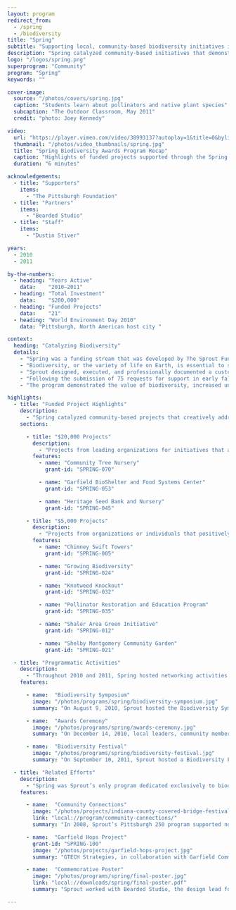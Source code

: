 ```yaml
---
layout: program
redirect_from:
  - /spring
  - /biodiversity
title: "Spring"
subtitle: "Supporting local, community-based biodiversity initiatives in and around Pittsburgh."
description: "Spring catalyzed community-based initiatives that demonstrated the value of biodiversity, increased understanding of its vital role both locally and globally, and provided the citizens of the Pittsburgh region with opportunities for meaningful participation in these efforts throughout 2011."
logo: "/logos/spring.png"
superprogram: "Community"
program: "Spring"
keywords: ""

cover-image:
  source: "/photos/covers/spring.jpg"
  caption: "Students learn about pollinators and native plant species"
  subcaption: "The Outdoor Classroom, May 2011"
  credit: "photo: Joey Kennedy"

video:
  url: "https://player.vimeo.com/video/38993137?autoplay=1&title=0&byline=0&portrait=0"
  thumbnail: "/photos/video_thumbnails/spring.jpg"
  title: "Spring Biodiversity Awards Program Recap"
  caption: "Highlights of funded projects supported through the Spring program."
  duration: "6 minutes"

acknowledgements:
  - title: "Supporters"
    items:
      - "The Pittsburgh Foundation"
  - title: "Partners"
    items:
      - "Bearded Studio"
  - title: "Staff"
    items:
      - "Dustin Stiver"

years:
  - 2010
  - 2011

by-the-numbers:
  - heading: "Years Active"
    data:    "2010–2011"
  - heading: "Total Investment"
    data:    "$200,000"
  - heading: "Funded Projects"
    data:    "21"
  - heading: "World Environment Day 2010"
    data: "Pittsburgh, North American host city "

context:
  heading: "Catalyzing Biodiversity"
  details:
    - "Spring was a funding stream that was developed by The Sprout Fund and sponsored by The Pittsburgh Foundation to support local biodiversity initiatives and inspire greater stewardship of the Pittsburgh region’s natural resources. It complemented and bolstered the efforts already underway in support of United Nations World Environment Day and the International Year of Biodiversity."
    - "Biodiversity, or the variety of life on Earth, is essential to sustaining the living networks and systems that provide us with health, wealth, food, fuel, and the vital resources our lives depend on. The loss of biodiversity, due in part to human activity, has greatly accelerated in recent years. These irreversible losses impoverish us all and damage the life support systems we rely on every day."
    - "Sprout designed, executed, and professionally documented a customized grantmaking and civic engagement program about biodiversity and environmental stewardship for citizens of Southwestern Pennsylvania."
    - "Following the submission of 75 requests for support in early fall 2010, The Sprout Fund engaged citizens from across the region in a comprehensive community decisionmaking process. In total, $200,000 was invested in 21 biodiversity projects."
    - "The program demonstrated the value of biodiversity, increased understanding of its vital role in our lives both locally and globally, and catalyzed creative solutions. Spring is a prime example of how Sprout blended catalytic grantmaking with community building and storytelling to accelerate collective action."

highlights:
  - title: "Funded Project Highlights"
    description:
      - "Spring catalyzed community-based projects that creatively addressed local biodiversity challenges and inspired greater stewardship of our region’s natural resources. 2 levels of catalytic awards were available: $20,000 and $5,000."
    sections:

      - title: "$20,000 Projects"
        description:
          - "Projects from leading organizations for initiatives that addressed critical needs affecting our region’s biodiversity."
        features:
          - name: "Community Tree Nursery"
            grant-id: "SPRING-070"

          - name: "Garfield BioShelter and Food Systems Center"
            grant-id: "SPRING-053"

          - name: "Heritage Seed Bank and Nursery"
            grant-id: "SPRING-045"

      - title: "$5,000 Projects"
        description:
          - "Projects from organizations or individuals that positively impacted our region’s biodiversity at the grassroots level."
        features:
          - name: "Chimney Swift Towers"
            grant-id: "SPRING-005"

          - name: "Growing Biodiversity"
            grant-id: "SPRING-024"

          - name: "Knotweed Knockout"
            grant-id: "SPRING-032"

          - name: "Pollinator Restoration and Education Program"
            grant-id: "SPRING-035"

          - name: "Shaler Area Green Initiative"
            grant-id: "SPRING-012"

          - name: "Shelby Montgomery Community Garden"
            grant-id: "SPRING-021"

  - title: "Programmatic Activities"
    description:
      - "Throughout 2010 and 2011, Spring hosted networking activities like workshops, meet & greet happy hours, and site visits to coordinate activity among organizations already working to enhance biodiversity, as well as galvanize interest of individuals and community groups who had not previously worked on this issue. Additionally, Spring staged several major public events to educate citizens about biodiversity issues and offer concrete ways for them to get involved."
    features:

      - name:  "Biodiversity Symposium"
        image: "/photos/programs/spring/biodiversity-symposium.jpg"
        summary: "On August 9, 2010, Sprout hosted the Biodiversity Symposium at the Cabaret Theater. The event featured presentations by local leaders in the academic, nonprofit, and government sectors to create awareness about biodiversity challenges."

      - name:  "Awards Ceremony"
        image: "/photos/programs/spring/awards-ceremony.jpg"
        summary: "On December 14, 2010, local leaders, community members, and funded project managers gathered at the Union Project for the Spring Awards Ceremony and Reception."

      - name:  "Biodiversity Festival"
        image: "/photos/programs/spring/biodiversity-festival.jpg"
        summary: "On September 10, 2011, Sprout hosted a Biodiversity Festival to celebrate the accomplishments of the Spring program and showcase both funded projects and allied organizations."

  - title: "Related Efforts"
    description:
      - "Spring was Sprout’s only program dedicated exclusively to biodiversity; however, Sprout supported many environmentally-focused projects both before and after the Spring program’s lifetime."
    features:

      - name:  "Community Connections"
        image: "/photos/projects/indiana-county-covered-bridge-festival.jpg"
        link: "local://program/community-connections/"
        summary: "In 2008, Sprout’s Pittsburgh 250 program supported no fewer than 8 biodiversity projects across the region, which partially served as the impetus for creating the Spring program in 2010."

      - name:  "Garfield Hops Project"
        grant-id: "SPRING-100"
        image: "/photos/projects/garfield-hops-project.jpg"
        summary: "GTECH Strategies, in collaboration with Garfield Community Farms and the Hops Project, planted hops to increase biodiversity in vacant lots. They received a special grant of $10,000 that fostered collaboration among prior Spring projects. "

      - name:  "Commemorative Poster"
        image: "/photos/programs/spring/final-poster.jpg"
        link: "local://downloads/spring/final-poster.pdf"
        summary: "Sprout worked with Bearded Studio, the design lead for the entire Spring campaign, to create and distribute a summative poster for Spring that highlighted the program’s by-the-numbers impact."

---
```

